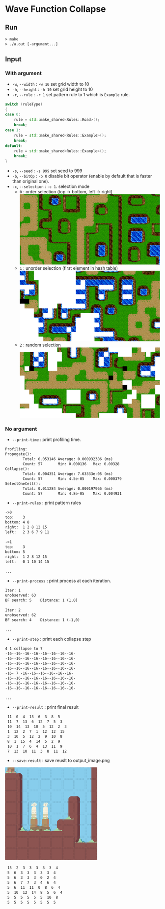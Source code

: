 # Wave Function Collapse
## Run
```
> make
> ./a.out [-argument...]
```

## Input
### With argument
- `-w`, `--width` : `-w 10` set grid width to 10
- `-h`, `--height` : `-h 10` set grid height to 10
- `-r`, `--rule` : `-r 1` set pattern rule to 1 which is `Example` rule.
```c++
switch (ruleType)
{
case 0:
    rule = std::make_shared<Rules::Road>();
    break;
case 1:
    rule = std::make_shared<Rules::Example>();
    break;
default:
    rule = std::make_shared<Rules::Example>();
    break;
} 
```
- `-s`, `--seed` : `-s 999` set seed to 999
- `-b`, `--bitOp` : `-b 0` disable bit operator (enable by default that is faster than original one). 
- `-c`, `--selection` : `-c 1`. selection mode
    - `0` : order selection (top -> bottom, left -> right)
    ![](./data/c0.png)
    - `1` : unorder selection (first element in hash table)
    ![](./data/c1.png)
    - `2` : random selection
    ![](./data/c2.png)

### No argument
- `--print-time` : print profiling time.
```
Profiling:
Propogate():
        Total: 0.053146 Average: 0.000932386 (ms)
        Count: 57       Min: 0.000136   Max: 0.00328
Collapse():
        Total: 0.004351 Average: 7.63333e-05 (ms)
        Count: 57       Min: 4.5e-05    Max: 0.000379
SelectOneCell():
        Total: 0.011284 Average: 0.000197965 (ms)
        Count: 57       Min: 4.8e-05    Max: 0.004931
```

- `--print-rules` : print pattern rules
```
->0
top:    3 
bottom: 4 8 
right:  1 2 8 12 15 
left:   2 3 6 7 9 11 

->1
top:    3 
bottom: 5 
right:  1 2 8 12 15 
left:   0 1 10 14 15 

...
```

- `--print-process` : print process at each iteration.
```
Iter: 1
unobserved: 63
BF search: 5    Distance: 1 (1,0)

Iter: 2
unobserved: 62
BF search: 4    Distance: 1 (-1,0)

...
```

- `--print-step` : print each collapse step
```
4 1 collapse to 7
-16--16--16--16--16--16--16--16-
-16--16--16--16--16--16--16--16-
-16--16--16--16--16--16--16--16-
-16--16--16--16--16--16--16--16-
-16- 7 -16--16--16--16--16--16-
-16--16--16--16--16--16--16--16-
-16--16--16--16--16--16--16--16-
-16--16--16--16--16--16--16--16-

...
```

- `--print-result` : print final result
```
 11  0  4  13  6  3  8  5 
 11  7  13  6  12  7  5  3 
 10  14  13  10  5  12  2  3 
 1  12  2  7  1  12  12  15 
 3  10  5  12  2  9  10  8 
 8  1  15  4  14  5  2  9 
 10  1  7  6  4  13  11  9 
 7  13  10  11  3  8  11  12
```

- `--save-result` : save reuslt to output_image.png
<img src="./data/output.png" width="300">

```
 15  2  3  3  3  3  3  4 
 5  6  3  3  3  3  3  4 
 5  6  3  3  3  0  2  4 
 5  6  7  7  3  4  6  4 
 5  6  11  11  0  8  6  4 
 5  10  12  14  8  5  6  4 
 5  5  5  5  5  5  10  8 
 5  5  5  5  5  5  5  5
```
